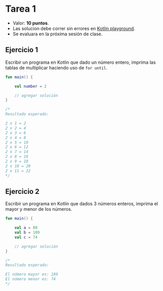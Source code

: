 # Tarea 1

* Valor: **10 puntos**.
* Las solucion debe correr sin errores en [Kotlin playground](https://play.kotlinlang.org/).
* Se evaluara en la próxima sesión de clase.

## Ejercicio 1

Escribir un programa en Kotlin que dado un número entero, imprima las tablas de multiplicar haciendo uso de `for until`.

```kotlin
fun main() {

    val number = 2

    // agregar solución   
}

/*
Resultado esperado:

2 x 1 = 2
2 x 2 = 4
2 x 3 = 6
2 x 4 = 8
2 x 5 = 10
2 x 6 = 12
2 x 7 = 14
2 x 8 = 16
2 x 9 = 18
2 x 10 = 20
2 x 11 = 22
*/
```

## Ejercicio 2

Escribir un programa en Kotlin que dados 3 números enteros, imprima el mayor y menor de los números.

```kotlin
fun main() {

    val a = 80
    val b = 109
    val c = 74

    // agregar solución
}

/*
Resultado esperado:

El número mayor es: 109
El número menor es: 74
*/
```

